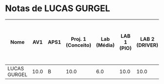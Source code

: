 # Notas de LUCAS GURGEL

| Nome | AV1 | APS1 | Proj. 1 (Conceito) | Lab (Média) | LAB 1 (PIO) | LAB 2 (DRIVER) | LAB 3 (PIO IRQ) | LAB 4 (RTOS) | LAB 5 (RTOS - HC-SR04) | LAB 6 (RTOS - IMU) | LAB 7 (RTOS - LCD-LVGL) | LAB 8 (TC - RTC - RTT) |
| --- | --- | --- | --- | --- | --- | --- | --- | --- | --- | --- | --- | --- |
| LUCAS GURGEL | 10.0 | B | 10.0 | 6.0 | 10.0 | 10.0 | 5.0 | 5.0 | 5.0 | 0.0 | 5.0 | 0.0 |

